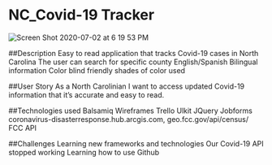 # NC_Covid-19 Tracker

![Screen Shot 2020-07-02 at 6 19 53 PM](https://user-images.githubusercontent.com/64928084/86414019-c97dd180-bc90-11ea-9cae-3c820da95132.png)

##Description
Easy to read application that tracks Covid-19 cases in North Carolina
The user can search for specific county
English/Spanish Bilingual information
Color blind friendly shades of color used

##User Story
As a North Carolinian I want to access updated Covid-19 information that it’s accurate and easy to read.

##Technologies used
Balsamiq Wireframes
Trello
Ulkit
JQuery
Jobforms
coronavirus-disasterresponse.hub.arcgis.com, geo.fcc.gov/api/census/
FCC API

##Challenges
Learning new frameworks and technologies
Our Covid-19 API stopped working
Learning how to use Github

